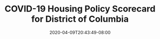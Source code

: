 ---
title: "COVID-19 Housing Policy Scorecard for District of Columbia"
date: 2020-04-09T20:43:49-08:00
layout: single
type: covid-policy-rankings
state_abbrev: dc # use state abbreviation.
state_title: District of Columbia
photoCredit:
hasSubnav: true
socialDescription: COVID-19 Housing Policy Scorecard for District of Columbia
description: See how Washington, DC ranks in our nationwide scorecard of housing policies in response to COVID-19.
url: /covid-policy-rankings/dc
aliases:
    - /covid-policy-rankings/dc
    - /covid-policy-rankings/district-of-columbia
    - /es/covid-policy-rankings/dc
    - /es/covid-policy-rankings/district-of-columbia
---